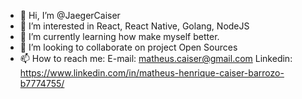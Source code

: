 - 👋 Hi, I’m @JaegerCaiser
- 👀 I’m interested in React, React Native, Golang, NodeJS
- 🌱 I’m currently learning how make myself better.
- 💞️ I’m looking to collaborate on project Open Sources
- 📫 How to reach me:
  E-mail: matheus.caiser@gmail.com
  Linkedin: https://www.linkedin.com/in/matheus-henrique-caiser-barrozo-b7774755/


<!---
JaegerCaiser/JaegerCaiser is a ✨ special ✨ repository because its `README.md` (this file) appears on your GitHub profile.
You can click the Preview link to take a look at your changes.
--->
